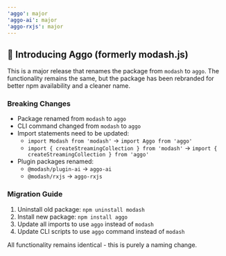 ```yaml
---
'aggo': major
'aggo-ai': major
'aggo-rxjs': major
---
```


## 🎉 Introducing Aggo (formerly modash.js)

This is a major release that renames the package from `modash` to `aggo`. The functionality remains the same, but the package has been rebranded for better npm availability and a cleaner name.

### Breaking Changes

- Package renamed from `modash` to `aggo`
- CLI command changed from `modash` to `aggo`
- Import statements need to be updated:
  - `import Modash from 'modash'` → `import Aggo from 'aggo'`
  - `import { createStreamingCollection } from 'modash'` → `import { createStreamingCollection } from 'aggo'`
- Plugin packages renamed:
  - `@modash/plugin-ai` → `aggo-ai`
  - `@modash/rxjs` → `aggo-rxjs`

### Migration Guide

1. Uninstall old package: `npm uninstall modash`
2. Install new package: `npm install aggo`
3. Update all imports to use `aggo` instead of `modash`
4. Update CLI scripts to use `aggo` command instead of `modash`

All functionality remains identical - this is purely a naming change.
